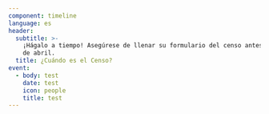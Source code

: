 ```yaml
---
component: timeline
language: es
header:
  subtitle: >-
    ¡Hágalo a tiempo! Asegúrese de llenar su formulario del censo antes del 30
    de abril.
  title: ¿Cuándo es el Censo?
event:
  - body: test
    date: test
    icon: people
    title: test
---
```



